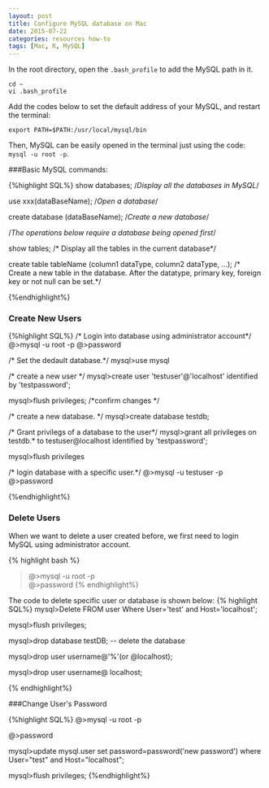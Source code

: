 ```yaml
---
layout: post
title: Configure MySQL database on Mac
date: 2015-07-22
categories: resources how-to
tags: [Mac, R, MySQL]
---
```


In the root directory, open the `.bash_profile` to add the MySQL path in it.

```
cd ~  
vi .bash_profile
```

Add the codes below to set the default address of your MySQL, and restart the terminal:

```
export PATH=$PATH:/usr/local/mysql/bin
```


Then, MySQL can be easily opened in the terminal just using the code: `mysql -u root -p`.



###Basic MySQL commands:


{%highlight SQL%}
show databases; 
/*Display all the databases in MySQL*/

use xxx(dataBaseName);  /*Open a database*/

create database (dataBaseName);
/*Create a new database*/

/*The operations below require a database being opened first*/

show tables; 
/* Display all the tables in the current database*/

create table tableName (column1 dataType,
                        column2 dataType,
                        ...);
/* Create a new table in the database. After the datatype, primary key, foreign key or not null can be set.*/

{%endhighlight%}



### Create New Users

{%highlight SQL%}
/* Login into database using administrator account*/
@>mysql -u root -p
@>password

/* Set the dedault database.*/
mysql>use mysql

/* create a new user */
mysql>create user 'testuser'@'localhost' identified by 'testpassword';

mysql>flush privileges; /*confirm changes */

/* create a new database. */
mysql>create database testdb;

/* Grant privilegs of a database to the user*/
mysql>grant all privileges on testdb.* to testuser@localhost identified  by 'testpassword';

mysql>flush privileges

/* login database with a specific user.*/
@>mysql -u testuser -p
@>password

{%endhighlight%}


### Delete Users

When we want to delete a user created before, we first need to login MySQL using administrator account.

{% highlight bash %}
> @>mysql -u root -p  
> @>password
{% endhighlight%}

The code to delete specific user or database is shown below:
{% highlight SQL%}
 mysql>Delete FROM user Where User='test' and Host='localhost';

 mysql>flush privileges;

 mysql>drop database testDB; -- delete the database

 mysql>drop user username@'%'(or @localhost);

 mysql>drop user username@ localhost; 

{% endhighlight%}


###Change User's Password 

{%highlight SQL%}
  @>mysql -u root -p

  @>password

  mysql>update mysql.user set password=password('new password')
         where User="test" and Host="localhost";
         
  mysql>flush privileges;
{%endhighlight%}

